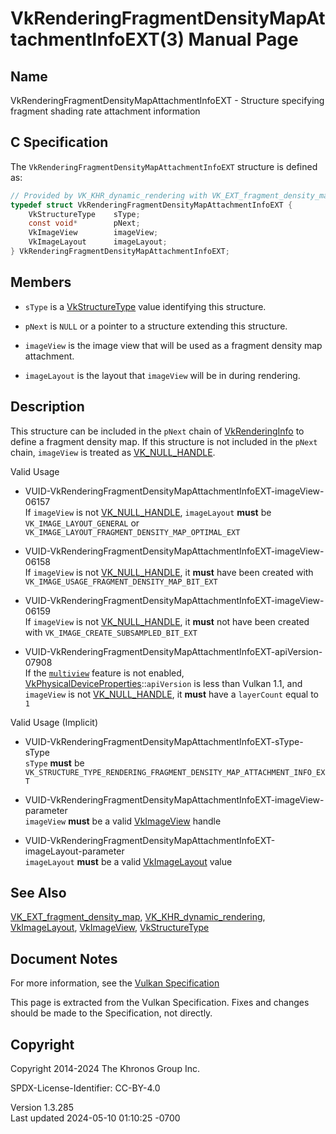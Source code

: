 # VkRenderingFragmentDensityMapAttachmentInfoEXT(3) Manual Page

## Name

VkRenderingFragmentDensityMapAttachmentInfoEXT - Structure specifying
fragment shading rate attachment information



## <a href="#_c_specification" class="anchor"></a>C Specification

The `VkRenderingFragmentDensityMapAttachmentInfoEXT` structure is
defined as:

``` c
// Provided by VK_KHR_dynamic_rendering with VK_EXT_fragment_density_map
typedef struct VkRenderingFragmentDensityMapAttachmentInfoEXT {
    VkStructureType    sType;
    const void*        pNext;
    VkImageView        imageView;
    VkImageLayout      imageLayout;
} VkRenderingFragmentDensityMapAttachmentInfoEXT;
```

## <a href="#_members" class="anchor"></a>Members

- `sType` is a [VkStructureType](https://registry.khronos.org/vulkan/specs/1.3-extensions/man/html/VkStructureType.html) value identifying
  this structure.

- `pNext` is `NULL` or a pointer to a structure extending this
  structure.

- `imageView` is the image view that will be used as a fragment density
  map attachment.

- `imageLayout` is the layout that `imageView` will be in during
  rendering.

## <a href="#_description" class="anchor"></a>Description

This structure can be included in the `pNext` chain of
[VkRenderingInfo](https://registry.khronos.org/vulkan/specs/1.3-extensions/man/html/VkRenderingInfo.html) to define a fragment density
map. If this structure is not included in the `pNext` chain, `imageView`
is treated as [VK_NULL_HANDLE](https://registry.khronos.org/vulkan/specs/1.3-extensions/man/html/VK_NULL_HANDLE.html).

Valid Usage

- <a
  href="#VUID-VkRenderingFragmentDensityMapAttachmentInfoEXT-imageView-06157"
  id="VUID-VkRenderingFragmentDensityMapAttachmentInfoEXT-imageView-06157"></a>
  VUID-VkRenderingFragmentDensityMapAttachmentInfoEXT-imageView-06157  
  If `imageView` is not [VK_NULL_HANDLE](https://registry.khronos.org/vulkan/specs/1.3-extensions/man/html/VK_NULL_HANDLE.html),
  `imageLayout` **must** be `VK_IMAGE_LAYOUT_GENERAL` or
  `VK_IMAGE_LAYOUT_FRAGMENT_DENSITY_MAP_OPTIMAL_EXT`

- <a
  href="#VUID-VkRenderingFragmentDensityMapAttachmentInfoEXT-imageView-06158"
  id="VUID-VkRenderingFragmentDensityMapAttachmentInfoEXT-imageView-06158"></a>
  VUID-VkRenderingFragmentDensityMapAttachmentInfoEXT-imageView-06158  
  If `imageView` is not [VK_NULL_HANDLE](https://registry.khronos.org/vulkan/specs/1.3-extensions/man/html/VK_NULL_HANDLE.html), it
  **must** have been created with
  `VK_IMAGE_USAGE_FRAGMENT_DENSITY_MAP_BIT_EXT`

- <a
  href="#VUID-VkRenderingFragmentDensityMapAttachmentInfoEXT-imageView-06159"
  id="VUID-VkRenderingFragmentDensityMapAttachmentInfoEXT-imageView-06159"></a>
  VUID-VkRenderingFragmentDensityMapAttachmentInfoEXT-imageView-06159  
  If `imageView` is not [VK_NULL_HANDLE](https://registry.khronos.org/vulkan/specs/1.3-extensions/man/html/VK_NULL_HANDLE.html), it
  **must** not have been created with
  `VK_IMAGE_CREATE_SUBSAMPLED_BIT_EXT`

- <a
  href="#VUID-VkRenderingFragmentDensityMapAttachmentInfoEXT-apiVersion-07908"
  id="VUID-VkRenderingFragmentDensityMapAttachmentInfoEXT-apiVersion-07908"></a>
  VUID-VkRenderingFragmentDensityMapAttachmentInfoEXT-apiVersion-07908  
  If the <a
  href="https://registry.khronos.org/vulkan/specs/1.3-extensions/html/vkspec.html#features-multiview"
  target="_blank" rel="noopener"><code>multiview</code></a> feature is
  not enabled,
  [VkPhysicalDeviceProperties](https://registry.khronos.org/vulkan/specs/1.3-extensions/man/html/VkPhysicalDeviceProperties.html)::`apiVersion`
  is less than Vulkan 1.1, and `imageView` is not
  [VK_NULL_HANDLE](https://registry.khronos.org/vulkan/specs/1.3-extensions/man/html/VK_NULL_HANDLE.html), it **must** have a `layerCount`
  equal to `1`

Valid Usage (Implicit)

- <a
  href="#VUID-VkRenderingFragmentDensityMapAttachmentInfoEXT-sType-sType"
  id="VUID-VkRenderingFragmentDensityMapAttachmentInfoEXT-sType-sType"></a>
  VUID-VkRenderingFragmentDensityMapAttachmentInfoEXT-sType-sType  
  `sType` **must** be
  `VK_STRUCTURE_TYPE_RENDERING_FRAGMENT_DENSITY_MAP_ATTACHMENT_INFO_EXT`

- <a
  href="#VUID-VkRenderingFragmentDensityMapAttachmentInfoEXT-imageView-parameter"
  id="VUID-VkRenderingFragmentDensityMapAttachmentInfoEXT-imageView-parameter"></a>
  VUID-VkRenderingFragmentDensityMapAttachmentInfoEXT-imageView-parameter  
  `imageView` **must** be a valid [VkImageView](https://registry.khronos.org/vulkan/specs/1.3-extensions/man/html/VkImageView.html) handle

- <a
  href="#VUID-VkRenderingFragmentDensityMapAttachmentInfoEXT-imageLayout-parameter"
  id="VUID-VkRenderingFragmentDensityMapAttachmentInfoEXT-imageLayout-parameter"></a>
  VUID-VkRenderingFragmentDensityMapAttachmentInfoEXT-imageLayout-parameter  
  `imageLayout` **must** be a valid [VkImageLayout](https://registry.khronos.org/vulkan/specs/1.3-extensions/man/html/VkImageLayout.html)
  value

## <a href="#_see_also" class="anchor"></a>See Also

[VK_EXT_fragment_density_map](https://registry.khronos.org/vulkan/specs/1.3-extensions/man/html/VK_EXT_fragment_density_map.html),
[VK_KHR_dynamic_rendering](https://registry.khronos.org/vulkan/specs/1.3-extensions/man/html/VK_KHR_dynamic_rendering.html),
[VkImageLayout](https://registry.khronos.org/vulkan/specs/1.3-extensions/man/html/VkImageLayout.html), [VkImageView](https://registry.khronos.org/vulkan/specs/1.3-extensions/man/html/VkImageView.html),
[VkStructureType](https://registry.khronos.org/vulkan/specs/1.3-extensions/man/html/VkStructureType.html)

## <a href="#_document_notes" class="anchor"></a>Document Notes

For more information, see the <a
href="https://registry.khronos.org/vulkan/specs/1.3-extensions/html/vkspec.html#VkRenderingFragmentDensityMapAttachmentInfoEXT"
target="_blank" rel="noopener">Vulkan Specification</a>

This page is extracted from the Vulkan Specification. Fixes and changes
should be made to the Specification, not directly.

## <a href="#_copyright" class="anchor"></a>Copyright

Copyright 2014-2024 The Khronos Group Inc.

SPDX-License-Identifier: CC-BY-4.0

Version 1.3.285  
Last updated 2024-05-10 01:10:25 -0700
